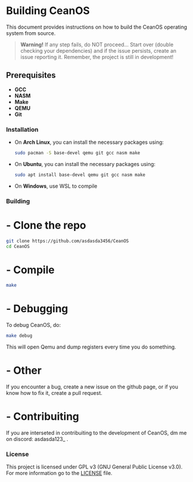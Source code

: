 # Building CeanOS

This document provides instructions on how to build the CeanOS operating system from source.
> **Warning!** If any step fails, do NOT proceed... Start over (double checking your dependencies) and if the issue persists, create an issue reporting it. Remember, the project is still in development!

## Prerequisites
- **GCC**
- **NASM**
- **Make**
- **QEMU**
- **Git**

### Installation

- On **Arch Linux**, you can install the necessary packages using:

  ```bash
  sudo pacman -S base-devel qemu git gcc nasm make
  ```

- On **Ubuntu**, you can install the necessary packages using:

  ```bash
  sudo apt install base-devel qemu git gcc nasm make
  ```
- On **Windows**, use WSL to compile

### Building

# - Clone the repo

```bash
git clone https://github.com/asdasda3456/CeanOS
cd CeanOS
```

# - Compile

```bash
make
```

# - Debugging
 
To debug CeanOS, do:
```bash
make debug
```
This will open Qemu and dump registers every time you do something.

# - Other

If you encounter a bug, create a new issue on the github page, or if you know how to fix it, create a pull request.

# - Contribuiting

If you are interseted in contribuiting to the development of CeanOS, dm me on discord: asdasda123_ .

### License
This project is licensed under GPL v3 (GNU General Public License v3.0). For more information go to the [LICENSE](LICENSE) file.